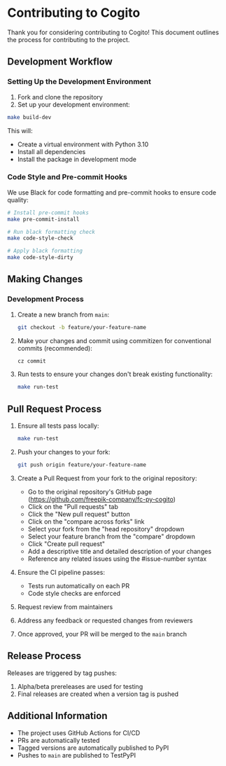 # Contributing to Cogito

Thank you for considering contributing to Cogito! This document outlines the process for contributing to the project.

## Development Workflow

### Setting Up the Development Environment

1. Fork and clone the repository
2. Set up your development environment:

```bash
make build-dev
```

This will:
- Create a virtual environment with Python 3.10
- Install all dependencies
- Install the package in development mode

### Code Style and Pre-commit Hooks

We use Black for code formatting and pre-commit hooks to ensure code quality:

```bash
# Install pre-commit hooks
make pre-commit-install

# Run black formatting check
make code-style-check

# Apply black formatting
make code-style-dirty
```

## Making Changes

### Development Process

1. Create a new branch from `main`:
   ```bash
   git checkout -b feature/your-feature-name
   ```

2. Make your changes and commit using commitizen for conventional commits (recommended):
   ```bash
   cz commit
   ```

3. Run tests to ensure your changes don't break existing functionality:
   ```bash
   make run-test
   ```

## Pull Request Process

1. Ensure all tests pass locally:
   ```bash
   make run-test
   ```

2. Push your changes to your fork:
   ```bash
   git push origin feature/your-feature-name
   ```

3. Create a Pull Request from your fork to the original repository:
   - Go to the original repository's GitHub page (https://github.com/freepik-company/fc-py-cogito)
   - Click on the "Pull requests" tab
   - Click the "New pull request" button
   - Click on the "compare across forks" link
   - Select your fork from the "head repository" dropdown
   - Select your feature branch from the "compare" dropdown
   - Click "Create pull request"
   - Add a descriptive title and detailed description of your changes
   - Reference any related issues using the #issue-number syntax

4. Ensure the CI pipeline passes:
   - Tests run automatically on each PR
   - Code style checks are enforced

5. Request review from maintainers
6. Address any feedback or requested changes from reviewers
7. Once approved, your PR will be merged to the `main` branch

## Release Process

Releases are triggered by tag pushes:

1. Alpha/beta prereleases are used for testing
2. Final releases are created when a version tag is pushed

## Additional Information

- The project uses GitHub Actions for CI/CD
- PRs are automatically tested
- Tagged versions are automatically published to PyPI
- Pushes to `main` are published to TestPyPI 
